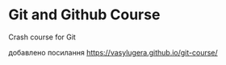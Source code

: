 # Git and Github Course

Crash course for Git

добавлено посилання https://vasylugera.github.io/git-course/

